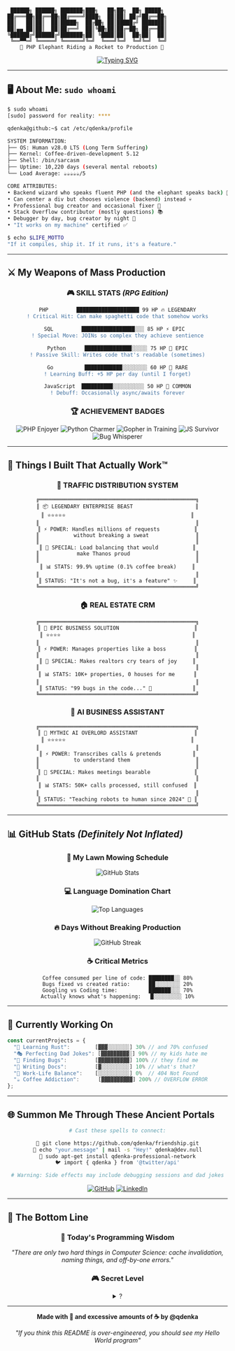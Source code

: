 # 
```
 ██████╗ ██████╗ ███████╗███╗   ██╗██╗  ██╗ █████╗ 
██╔═══██╗██╔══██╗██╔════╝████╗  ██║██║ ██╔╝██╔══██╗
██║   ██║██║  ██║█████╗  ██╔██╗ ██║█████╔╝ ███████║
██║▄▄ ██║██║  ██║██╔══╝  ██║╚██╗██║██╔═██╗ ██╔══██║
╚██████╔╝██████╔╝███████╗██║ ╚████║██║  ██╗██║  ██║
 ╚══▀▀═╝ ╚═════╝ ╚══════╝╚═╝  ╚═══╝╚═╝  ╚═╝╚═╝  ╚═╝
    🐘 PHP Elephant Riding a Rocket to Production 🚀
```

<div align="center">
  
[![Typing SVG](https://readme-typing-svg.herokuapp.com?font=Fira+Code&pause=1000&color=00FF00&center=true&vCenter=true&width=600&lines=I+don't+always+test+my+code...;...but+when+I+do%2C+I+do+it+in+production+🔥;404%3A+Life-work+balance+not+found+💀;Turning+coffee+into+code+since+2015+☕;PHP+is+not+dead%2C+it+just+smells+funny+🐘)](https://git.io/typing-svg)

</div>

---

## 🖥️ About Me: `sudo whoami`

```bash
$ sudo whoami
[sudo] password for reality: ****

qdenka@github:~$ cat /etc/qdenka/profile

SYSTEM INFORMATION:
├── OS: Human v28.0 LTS (Long Term Suffering)
├── Kernel: Coffee-driven-development 5.12
├── Shell: /bin/sarcasm
├── Uptime: 10,220 days (several mental reboots)
└── Load Average: ☕☕☕☕☕/5

CORE ATTRIBUTES:
• Backend wizard who speaks fluent PHP (and the elephant speaks back) 🐘
• Can center a div but chooses violence (backend) instead 💀
• Professional bug creator and occasional fixer 🐛
• Stack Overflow contributor (mostly questions) 📚
• Debugger by day, bug creator by night 🌙
• "It works on my machine" certified ✅

$ echo $LIFE_MOTTO
"If it compiles, ship it. If it runs, it's a feature."
```

---

## ⚔️ My Weapons of Mass Production

<div align="center">

### 🎮 **SKILL STATS** *(RPG Edition)*

```diff
PHP         ████████████████████ 99 HP 🔥 LEGENDARY
! Critical Hit: Can make spaghetti code that somehow works

SQL         █████████████████░░░ 85 HP ⚡ EPIC  
! Special Move: JOINs so complex they achieve sentience

Python      ███████████████░░░░░ 75 HP 🐍 EPIC
! Passive Skill: Writes code that's readable (sometimes)

Go          ████████████░░░░░░░░ 60 HP 🐹 RARE
! Learning Buff: +5 HP per day (until I forget)

JavaScript  ██████████░░░░░░░░░░ 50 HP 💛 COMMON
! Debuff: Occasionally async/awaits forever
```

### 🏆 **ACHIEVEMENT BADGES**

![PHP Enjoyer](https://img.shields.io/badge/PHP_Enjoyer-777BB4?style=for-the-badge&logo=php&logoColor=white&label=🗿%20GIGACHAD&labelColor=black)
![Python Charmer](https://img.shields.io/badge/Python_Charmer-3776AB?style=for-the-badge&logo=python&logoColor=white&label=🐍%20SNAKE&labelColor=black)
![Gopher in Training](https://img.shields.io/badge/Gopher_in_Training-00ADD8?style=for-the-badge&logo=go&logoColor=white&label=🐹%20LEARNING&labelColor=black)
![JS Survivor](https://img.shields.io/badge/JS_Survivor-F7DF1E?style=for-the-badge&logo=javascript&logoColor=black&label=😵%20SURVIVED&labelColor=black)
![Bug Whisperer](https://img.shields.io/badge/Bug_Whisperer-FF6B6B?style=for-the-badge&label=🐛%20MASTER&labelColor=black)

</div>

---

## 🎴 Things I Built That Actually Work™

<div align="center">

### 🚦 **TRAFFIC DISTRIBUTION SYSTEM**
```
╔══════════════════════════════════════════════════╗
║ 📦 LEGENDARY ENTERPRISE BEAST                    ║
║ ⭐⭐⭐⭐⭐                                        ║
║                                                  ║
║ ⚡ POWER: Handles millions of requests           ║
║           without breaking a sweat               ║
║                                                  ║
║ 🎯 SPECIAL: Load balancing that would           ║
║            make Thanos proud                     ║
║                                                  ║
║ 📊 STATS: 99.9% uptime (0.1% coffee break)     ║
║                                                  ║
║ STATUS: "It's not a bug, it's a feature" ✨     ║
╚══════════════════════════════════════════════════╝
```

### 🏠 **REAL ESTATE CRM**
```
╔══════════════════════════════════════════════════╗
║ 🏢 EPIC BUSINESS SOLUTION                        ║
║ ⭐⭐⭐⭐                                          ║
║                                                  ║
║ ⚡ POWER: Manages properties like a boss         ║
║                                                  ║
║ 🎯 SPECIAL: Makes realtors cry tears of joy     ║
║                                                  ║
║ 📊 STATS: 10K+ properties, 0 houses for me      ║
║                                                  ║
║ STATUS: "99 bugs in the code..." 🐛             ║
╚══════════════════════════════════════════════════╝
```

### 🤖 **AI BUSINESS ASSISTANT**
```
╔══════════════════════════════════════════════════╗
║ 🧠 MYTHIC AI OVERLORD ASSISTANT                  ║
║ ⭐⭐⭐⭐⭐                                        ║
║                                                  ║
║ ⚡ POWER: Transcribes calls & pretends          ║
║           to understand them                     ║
║                                                  ║
║ 🎯 SPECIAL: Makes meetings bearable              ║
║                                                  ║
║ 📊 STATS: 50K+ calls processed, still confused  ║
║                                                  ║
║ STATUS: "Teaching robots to human since 2024" 🤖 ║
╚══════════════════════════════════════════════════╝
```

</div>

---

## 📊 GitHub Stats *(Definitely Not Inflated)*

<div align="center">
  
### 🌱 My Lawn Mowing Schedule
  
![GitHub Stats](https://github-readme-stats.vercel.app/api?username=qdenka&show_icons=true&theme=radical&hide_border=true&bg_color=0D1117&title_color=00FF00&icon_color=00FF00&text_color=FFFFFF)

### 💻 Language Domination Chart

![Top Languages](https://github-readme-stats.vercel.app/api/top-langs/?username=qdenka&layout=compact&theme=radical&hide_border=true&bg_color=0D1117&title_color=00FF00&text_color=FFFFFF&langs_count=8)

### 🔥 Days Without Breaking Production

![GitHub Streak](https://github-readme-streak-stats.herokuapp.com/?user=qdenka&theme=radical&hide_border=true&background=0D1117&ring=00FF00&fire=00FF00&currStreakLabel=00FF00)

### ☕ Critical Metrics
```
Coffee consumed per line of code: ████████░░ 80%
Bugs fixed vs created ratio:      ██░░░░░░░░ 20%
Googling vs Coding time:          ███████░░░ 70%
Actually knows what's happening:   █░░░░░░░░░ 10%
```

</div>

---

## 🔄 Currently Working On

```javascript
const currentProjects = {
  "🦀 Learning Rust":        [▓▓▓░░░░░░░] 30% // and 70% confused
  "🎭 Perfecting Dad Jokes": [▓▓▓▓▓▓▓▓▓░] 90% // my kids hate me
  "🐛 Finding Bugs":         [▓▓▓▓▓▓▓▓▓▓] 100% // they find me
  "📝 Writing Docs":         [▓░░░░░░░░░] 10% // what's that?
  "🧘 Work-Life Balance":    [░░░░░░░░░░] 0%  // 404 Not Found
  "☕ Coffee Addiction":      [▓▓▓▓▓▓▓▓▓▓] 200% // OVERFLOW ERROR
};
```

---

## 🌐 Summon Me Through These Ancient Portals

<div align="center">

```bash
# Cast these spells to connect:

🔮 git clone https://github.com/qdenka/friendship.git
📧 echo "your.message" | mail -s "Hey!" qdenka@dev.null
💼 sudo apt-get install qdenka-professional-network
🐦 import { qdenka } from '@twitter/api'

# Warning: Side effects may include debugging sessions and dad jokes
```

[![GitHub](https://img.shields.io/badge/GitHub-181717?style=for-the-badge&logo=github&logoColor=white)](https://github.com/qdenka)
[![LinkedIn](https://img.shields.io/badge/LinkedIn-0077B5?style=for-the-badge&logo=linkedin&logoColor=white)](https://linkedin.com/in/denis-khodakovskii-214318209)

</div>

---

## 🎪 The Bottom Line

<div align="center">

### 📜 Today's Programming Wisdom
  
*"There are only two hard things in Computer Science: cache invalidation, naming things, and off-by-one errors."*

### 🎮 Secret Level
<details>
<summary>?</summary>

```
🎉 ACHIEVEMENT UNLOCKED: You found the easter egg!

Here's your reward - My actual development process:
1. Write code ☕
2. It doesn't work 😐
3. I don't know why 🤔
4. Stack Overflow 🔍
5. Copy-paste solution 📋
6. It works! 🎉
7. I don't know why 🤷
8. Ship it! 🚀
9. GOTO 1 (yes, I used GOTO, fight me)

Remember: A QA engineer walks into a bar. Orders 0 beers. 
Orders 999999999 beers. Orders a lizard. Orders -1 beers. 
Orders a ueicbksjdhd. 

First real customer walks in and asks where the bathroom is. 
The bar bursts into flames, killing everyone.
```
</details>

---

<div align="center">
  
**Made with 💚 and excessive amounts of ☕ by @qdenka**

*"If you think this README is over-engineered, you should see my Hello World program"*

</div>
